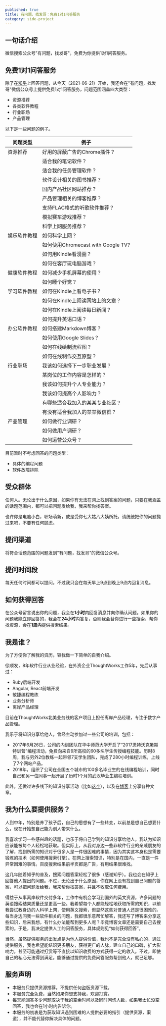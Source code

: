 ```yaml
---
published: true
title: 有问题，找发哥：免费1对1问答服务
category: side-project
---
```

## 一句话介绍

微信搜索公众号"有问题，找发哥"，免费为你提供1对1问答服务。

## 免费1对1问答服务

除了在[知乎](https://www.zhihu.com/people/xu-shun-fa-68?utm_source=wechat_session&utm_medium=social&utm_oi=836692033744801792)上回答问题，从今天（2021-06-21）开始，我还会在"有问题，找发哥"微信公众号上提供免费1对1问答服务，问题范围涵盖四大类型：

- 资源推荐
- 各类软件教程
- 行业职场
- 产品管理

以下是一些问题的例子。

| 问题类型     | 例子                               |
| ------------ | ---------------------------------- |
| 资源推荐     | 好用的屏蔽广告的Chrome插件？       |
|              | 适合我的笔记软件？                 |
|              | 适合我的任务管理软件？             |
|              | 软件设计相关的图书推荐？           |
|              | 国内产品社区网站推荐？             |
|              | 产品管理相关的博客推荐？           |
|              | 支持FLAC格式的听歌软件推荐？       |
|              | 模拟赛车游戏推荐？                 |
|              | 科学上网服务推荐？                 |
| 娱乐软件教程 | 如何科学上网？                     |
|              | 如何使用Chromecast with Google TV? |
|              | 如何用Kindle看漫画？               |
|              | 如何在客厅玩电脑游戏？             |
| 健康软件教程 | 如何减少手机屏幕的使用？           |
|              | 如何睡个好觉？                     |
| 学习软件教程 | 如何在Kindle上看电子书？           |
|              | 如何在Kindle上阅读网站上的文章？   |
|              | 如何在Kindle上阅读每日新闻？       |
|              | 如何提升英语口语？                 |
| 办公软件教程 | 如何搭建Markdown博客？             |
|              | 如何使用Google Slides？            |
|              | 如何在线绘制流程图？               |
|              | 如何在线制作交互原型？             |
| 行业职场     | 我该如何选择下一步职业发展？       |
|              | 某岗位的工作内容是怎样的？         |
|              | 我该如何提升个人专业能力？         |
|              | 我该如何提高个人影响力？           |
|              | 有哪些适合我加入的某某专业社区？   |
|              | 有没有适合我加入的某某微信群？     |
| 产品管理     | 如何做行业调研？                   |
|              | 如何做用户调研？                   |
|              | 如何运营公众号？                   |

目前暂时不考虑回答的问题类型：

- 具体的编程问题
- 软件故障排除

## 受众群体

任何人。无论出于什么原因，如果你有无法在网上找到答案的问题，只要在我涵盖的话题范围内，都可以把问题发给我，我来帮你找答案。

也许你是电脑小白，职场萌新，或是受你七大姑八大姨所托，请统统把你的问题抛过来吧，不要有任何顾虑。

## 提问渠道

将符合话题范围的问题发到"有问题，找发哥"的微信公众号。

## 提问时间段

每天任何时间都可以提问，不过我只会在每天早上9点到晚上9点内回复消息。

## 如何获得回答

在公众号留言说出你的问题，我会在**1小时**内回复消息并向你确认问题。如果你的问题我能立即回答的，我会在**24小时**内答复，否则我会替你进行一些搜索，帮你找资源，会在**1周内**提供搜索结果。

## 我是谁？

为了方便你了解我的资历，容我做一下简单的自我介绍。

徐顺发，8年软件行业从业经验，在外资企业ThoughtWorks工作5年，先后从事过：

- Ruby后端开发
- Angular, React前端开发
- 敏捷编程教练
- 业务分析师
- 离岸产品经理

目前在ThoughtWorks北美业务线的客户项目上担任离岸产品经理，专注于数字产品管理。

我乐于将知识分享给他人，曾经主动参加过一些公司的培训，包括：

- 2017年6月26日，公司的内训团队在华中师范大学开启了“2017思特沃克暑期特训营”编程活动，免费向来自9所高校的60多名学生传授编程技能。历时8周，我与另外2位教练一起带领7支学生团队，完成了280小时编程训练，上线了7个网站产品。
- 2018年，组织了公司在全国五个城市的100多名毕业生的在线编程培训，同时自己和另一位同事一起开展了历时1个月的武汉毕业生编程培训。

此外，还做过许多线下的知识分享活动（比如[这个](https://goooooouwa.fun/assets/download/2020-09-18-shi-jie-li-shi-session-script.html#2)），以及在[博客](https://goooooouwa.fun/)上分享各种文章。

## 我为什么要提供服务？

人到中年，特别是养了孩子后，自己的思想有了一些转变，以前总是想自己想要什么，现在开始想自己能为别人带来什么。

我喜欢学习一些感兴趣的话题，也乐于将自己学到的知识分享给他人。我认为知识应该能被每个人轻松地获取。但实际上，从我对身边一些非软件行业的亲戚朋友的了解，找到所需的知识对于很多人是一件很困难的事情，因为其实这本身也是需要锻炼的技术（如何使用搜索引擎）。在网上搜索知识，特别是在国内，一直是一件异常困难的事情。百度搜索结果前半页都是广告，有用结果很难找。

这几年随着知乎的普及，搜索问题答案轻松了很多（感谢知乎）。我也会在知乎上回答他人提出的问题。不过，无论出于什么原因，你在网上没有找到自己问题的答案，可以把问题发给我，我来帮你找答案，并且不收取任何费用。

得益于从事离岸软件交付多年，工作中有机会学习到国外的英文资源，许多问题的英语搜索结果质量还是更高一些。我希望每个人都能轻松地获取所需的知识，以前我尝试教身边的人科学上网，使用英文搜索，但显然这些对普通人还是很困难的。每当身边问我一些软件相关的问题，我都很乐意帮忙解答，我还写了博客来分享这些知识，后来我想，有什么办法能帮到更多人呢？毕竟博客文章还是需要自己去搜索的。于是，我决定提供人工的问答服务，具体规则见“如何获得回答”。

当然，虽然提供服务的出发点是为他人提供价值，我也不是完全没有私心的，通过提供服务，我也希望能结识更多朋友，获得更广的人脉，建立自己的口碑，扩大影响力，甚至可能通过打赏等不直接以知识收费的方式获得一定的收入。不过，即使自己的私心无法得到满足，能够通过提供的免费问答服务帮到他人，就已足够。

## 服务声明

- 本服务只提供资源推荐，不提供任何盗版资源下载。
- 本服务完全免费，当然如果你想支持我，欢迎打赏。
- 每天能回答多少问题取决于我的空余时间以及同时问询人数，如果我太忙没空回答，我也会在1小时内告诉你。
- 本服务的初衷是为获取知识遇到困难的人提供必要的指引（提供资源，渠道），并不能代替你解决具体的问题。


